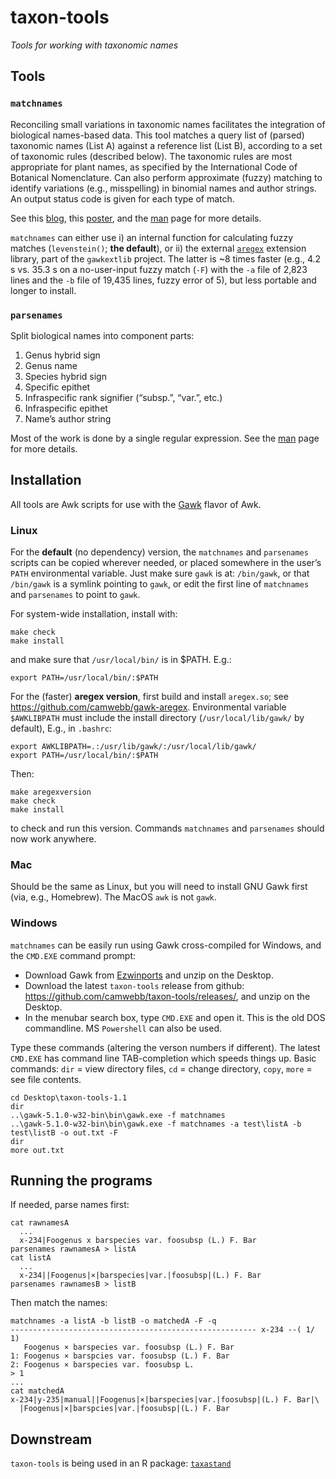 # taxon-tools

_Tools for working with taxonomic names_

## Tools

### `matchnames`

Reconciling small variations in taxonomic names facilitates the
integration of biological names-based data.  This tool matches a query
list of (parsed) taxonomic names (List A) against a reference list
(List B), according to a set of taxonomic rules (described below). The
taxonomic rules are most appropriate for plant names, as specified by
the International Code of Botanical Nomenclature.  Can also perform
approximate (fuzzy) matching to identify variations (e.g.,
misspelling) in binomial names and author strings. An output status
code is given for each type of match.

See this [blog](http://alaskaflora.org/pages/blog3.html), this
[poster](http://alaskaflora.org/files/webb_BSA2020.pdf), and the
[man](doc/matchnames.md) page for more details.

`matchnames` can either use i) an internal function for calculating
fuzzy matches (`levenstein()`; **the default**), or ii) the external
[`aregex`](https://github.com/camwebb/gawk-aregex) extension library,
part of the `gawkextlib` project. The latter is ~8 times faster (e.g.,
4.2 s vs. 35.3 s on a no-user-input fuzzy match (`-F`) with the `-a`
file of 2,823 lines and the `-b` file of 19,435 lines, fuzzy error of
5), but less portable and longer to install.  

### `parsenames`

Split biological names into component parts:

 1. Genus hybrid sign
 2. Genus name
 3. Species hybrid sign
 4. Specific epithet
 5. Infraspecific rank signifier (“subsp.”, “var.”, etc.)
 6. Infraspecific epithet
 7. Name’s author string

Most of the work is done by a single regular expression. See the
[man](doc/parsenames.md) page for more details.

## Installation

All tools are Awk scripts for use with the
[Gawk](https://www.gnu.org/software/gawk/) flavor of Awk.

### Linux

For the **default** (no dependency) version, the `matchnames` and
`parsenames` scripts can be copied wherever needed, or placed
somewhere in the user’s `PATH` environmental variable.  Just make sure
`gawk` is at: `/bin/gawk`, or that `/bin/gawk` is a symlink pointing
to `gawk`, or edit the first line of `matchnames` and `parsenames` to
point to `gawk`.

For system-wide installation, install with:

    make check
    make install

and make sure that `/usr/local/bin/` is in $PATH. E.g.:

    export PATH=/usr/local/bin/:$PATH

For the (faster) **aregex version**, first build and install
`aregex.so`; see
<https://github.com/camwebb/gawk-aregex>. Environmental variable
`$AWKLIBPATH` must include the install directory
(`/usr/local/lib/gawk/` by default), E.g., in `.bashrc`:

    export AWKLIBPATH=.:/usr/lib/gawk/:/usr/local/lib/gawk/
    export PATH=/usr/local/bin/:$PATH

Then:

    make aregexversion
    make check
    make install

to check and run this version. Commands `matchnames` and `parsenames`
should now work anywhere.


### Mac

Should be the same as Linux, but you will need to install GNU Gawk
first (via, e.g., Homebrew).  The MacOS `awk` is not `gawk`.

### Windows

`matchnames` can be easily run using Gawk cross-compiled for Windows,
and the `CMD.EXE` command prompt:

 * Download Gawk from
   [Ezwinports](https://sourceforge.net/projects/ezwinports/files/) and unzip
   on the Desktop.
 * Download the latest `taxon-tools` release from github: 
   <https://github.com/camwebb/taxon-tools/releases/>, and unzip on the 
   Desktop.
 * In the menubar search box, type `CMD.EXE` and open it. This is the old
   DOS commandline. MS `Powershell` can also be used.

Type these commands (altering the verson numbers if different). The
latest `CMD.EXE` has command line TAB-completion which speeds things
up. Basic commands: `dir` = view directory files, `cd` = change
directory, `copy`, `more` = see file contents.

    cd Desktop\taxon-tools-1.1
    dir
    ..\gawk-5.1.0-w32-bin\bin\gawk.exe -f matchnames
    ..\gawk-5.1.0-w32-bin\bin\gawk.exe -f matchnames -a test\listA -b test\listB -o out.txt -F
    dir
    more out.txt

## Running the programs

If needed, parse names first:

    cat rawnamesA
      ...
      x-234|Foogenus x barspecies var. foosubsp (L.) F. Bar 
    parsenames rawnamesA > listA
    cat listA
      ...
      x-234||Foogenus|×|barspecies|var.|foosubsp|(L.) F. Bar
    parsenames rawnamesB > listB

Then match the names:

    matchnames -a listA -b listB -o matchedA -F -q
    ------------------------------------------------------- x-234 --( 1/ 1)
       Foogenus × barspecies var. foosubsp (L.) F. Bar
    1: Foogenus × barspcies var. foosubsp (L.) F. Bar
    2: Foogenus × barspecies var. foosubsp L.
    > 1
    ...
    cat matchedA
    x-234|y-235|manual||Foogenus|×|barspecies|var.|foosubsp|(L.) F. Bar|\
      |Foogenus|×|barspcies|var.|foosubsp|(L.) F. Bar

## Downstream

`taxon-tools` is being used in an R package: [`taxastand`](https://github.com/joelnitta/taxastand)
